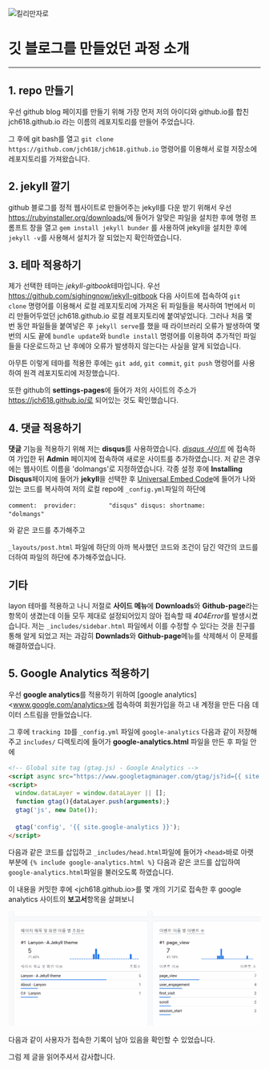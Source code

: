 ![킬리만자로](./image/kilimanjaro.jpg)

# 깃 블로그를 만들었던 과정 소개


---

## 1. repo 만들기
우선 github blog 페이지를 만들기 위해 가장 먼저 
저의 아이디와 github.io를 합친 jch618.github.io 라는 이름의 레포지토리를 만들어 주었습니다.

그 후에 git bash를 열고
`git clone https://github.com/jch618/jch618.github.io`
명령어를 이용해서 로컬 저장소에 레포지토리를 가져왔습니다.

## 2. jekyll 깔기
github 블로그를 정적 웹사이트로 만들어주는 jekyll를 다운 받기 위해서
우선 <https://rubyinstaller.org/downloads/>에 들어가 알맞은 파일을 설치한 후에
명령 프롬프트 창을 열고 `gem install jekyll bunder` 를 사용하여 jekyll을 설치한 후에
`jekyll -v`를 사용해서 설치가 잘 되었는지 확인하였습니다.

## 3. 테마 적용하기
제가 선택한 테마는 *jekyll-gitbook*테마입니다.
우선 <https://github.com/sighingnow/jekyll-gitbook> 다음 사이트에 접속하여
`git clone` 명령어를 이용해서 로컬 레포지토리에 가져온 뒤
파일들을 복사하여 1번에서 미리 만들어두었던 jch618.github.io 로컬 레포지토리에 붙여넣었니다.
그러나 처음 몇 번 동안 파일들을 붙여넣은 후 `jekyll serve`를 했을 때
라이브러리 오류가 발생하여 몇 번의 시도 끝에 `bundle update`와 `bundle install` 명령어를 
이용하여 추가적인 파일들을 다운로드하고 난 후에야 오류가 발생하지 않는다는 사실을 알게 되었습니다.

아무튼 이렇게 테마를 적용한 후에는 `git add`, `git commit`, `git push` 명령어를
사용하여 원격 레포지토리에 저장했습니다.

또한 github의 **settings-pages**에 들어가 저의 사이트의 주소가 https://jch618.github.io/로 되어있는 것도 확인했습니다.

## 4. 댓글 적용하기
**댓글** 기능을 적용하기 위해 저는 **disqus**를 사용하였습니다.
*[disqus 사이트](https://disqus.com/)* 에 접속하여 가입한 뒤
**Admin** 페이지에 접속하여 새로운 사이트를 추가하였습니다. 저 같은 경우에는 웹사이트 이름을 'dolmangs'로 지정하였습니다.
각종 설정 후에 **Installing Disqus**페이지에 들어가 **jekyll**을 선택한 후
[Universal Embed Code](https://dolmangs.disqus.com/admin/install/platforms/universalcode)에 들어가 나와있는 코드를 복사하여
저의 로컬 repo에 `_config.yml`파일의 하단에

`
comment: 
  provider:         "disqus"
  disqus:
    shortname:      "dolmangs"
`

와 같은 코드를 추가해주고 

`_layouts/post.html` 파일에 하단의 아까 복사했던 코드와 조건이 담긴 약간의 코드를 더하여
파일의 하단에 추가해주었습니다.


## 기타


layon 테마를 적용하고 나니 저절로 **사이드 메뉴**에 **Downloads**와 **Github-page**라는 항목이 생겼는데
이들 모두 제대로 설정되어있지 않아 접속할 때 *404Error*를 발생시켰습니다. 저는 `_includes/sidebar.html` 파일에서
이를 수정할 수 있다는 것을 친구를 통해 알게 되었고 저는 과감히 **Downlads**와 **Github-page**메뉴를 삭제해서
이 문제를 해결하였습니다.


## 5. Google Analytics 적용하기

우선 **google analytics**를 적용하기 위하여 [google analytics]<www.google.com/analytics>에 접속하여
회원가입을 하고 내 계정을 만든 다음 데이터 스트림을 만들었습니다.

그 후에 `tracking ID`를 `_config.yml` 파일에 `google-analytics` 다음과 같이 저장해주고
`includes/` 디렉토리에 들어가 **google-analytics.html** 파일을 만든 후 파일 안에


``` HTML
<!-- Global site tag (gtag.js) - Google Analytics -->
<script async src="https://www.googletagmanager.com/gtag/js?id={{ site.google-analytics }}"></script>
<script>
  window.dataLayer = window.dataLayer || [];
  function gtag(){dataLayer.push(arguments);}
  gtag('js', new Date());

  gtag('config', '{{ site.google-analytics }}');
</script>
```

다음과 같은 코드를 삽입하고 `_includes/head.html`파일에 들어가 `<head>`바로 
아랫 부분에 `{% include google-analytics.html %}` 다음과 같은 코드를 삽입하여
`google-analytics.html`파일을 불러오도록 하였습니다.


이 내용을 커밋한 후에 <jch618.github.io>를 몇 개의 기기로 접속한 후
google analytics 사이트의 **보고서**항목을 살펴보니

![google analytics 사진](./img/google.PNG)

다음과 같이 사용자가 접속한 기록이 남아 있음을 확인할 수 있었습니다.


그럼 제 글을 읽어주셔서 감사합니다.


